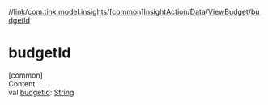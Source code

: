 //[link](../../../../index.md)/[com.tink.model.insights](../../../index.md)/[[common]InsightAction](../../index.md)/[Data](../index.md)/[ViewBudget](index.md)/[budgetId](budget-id.md)



# budgetId  
[common]  
Content  
val [budgetId](budget-id.md): [String](https://kotlinlang.org/api/latest/jvm/stdlib/kotlin/-string/index.html)  



